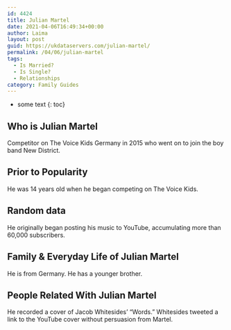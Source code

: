 ```yaml
---
id: 4424
title: Julian Martel
date: 2021-04-06T16:49:34+00:00
author: Laima
layout: post
guid: https://ukdataservers.com/julian-martel/
permalink: /04/06/julian-martel
tags:
  - Is Married?
  - Is Single?
  - Relationships
category: Family Guides
---
```


* some text
{: toc}


## Who is Julian Martel
                  
                  
                  
Competitor on The Voice Kids Germany in 2015 who went on to join the boy band New District. 
                  
              
            
              
            
                
                
                
## Prior to Popularity
                  
                  
                  
He was 14 years old when he began competing on The Voice Kids.
                  
              
            
              
            
                
                
                
## Random data
                  
                  
                  
He originally began posting his music to YouTube, accumulating more than 60,000 subscribers.
                  
              
            
              
            
                
                
                
## Family & Everyday Life of Julian Martel
                  
                  
                  
He is from Germany. He has a younger brother.
                  
              
            
              
            
                
                
                
## People Related With Julian Martel
                  
                  
                  
He recorded a cover of Jacob Whitesides&#8217; &#8220;Words.&#8221; Whitesides tweeted a link to the YouTube cover without persuasion from Martel.
                  
              
            
              
            
                
              
            
              
              
            
            
              
            
          
          
          